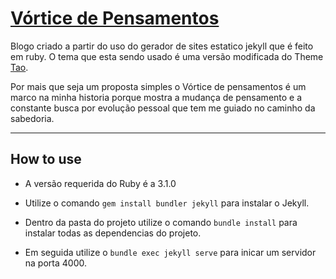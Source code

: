 # [Vórtice de Pensamentos](https://jonatassc.github.io/PB/)

Blogo criado a partir do uso do gerador de sites estatico jekyll que é feito em ruby. O tema que esta sendo usado é uma versão modificada do Theme [Tao](https://github.com/vfvong/jekyll-theme-tao).

Por mais que seja um proposta simples o Vórtice de pensamentos é um marco na minha historia porque mostra a mudança de pensamento e a constante busca por evolução pessoal que tem me guiado no caminho da sabedoria.

***

## How to use

- A versão requerida do Ruby é a 3.1.0

- Utilize o comando `gem install bundler jekyll` para instalar o Jekyll.

- Dentro da pasta do projeto utilize o comando `bundle install` para instalar todas as dependencias do projeto.

- Em seguida utilize o `bundle exec jekyll serve` para inicar um servidor na porta 4000.